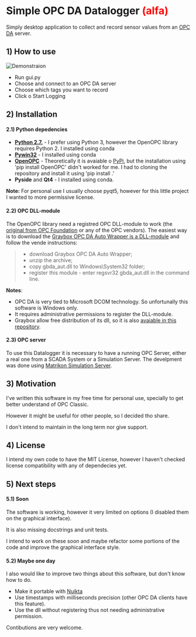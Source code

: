 # Simple OPC DA Datalogger <span style="color:red">(alfa)</span>
Simply desktop application to collect and record sensor values from an [OPC DA](https://en.wikipedia.org/wiki/OPC_Data_Access) server.

## 1) How to use
![Demonstraion](https://github.com/brunomsantiago/py_opcda_datalogger/raw/master/docs/py_opcda_datalogger_demo.gif "Simple OPC DA Datalogger demonstration")
- Run gui.py
- Choose and connect to an OPC DA server
- Choose which tags you want to record
- Click o Start Logging

## 2) Installation
#### 2.1) Python depedencies
- **[Python 2.7.](https://github.com/python/cpython/tree/2.7)** - I prefer using Python 3, however the OpenOPC library requires Python 2. I installed using conda
- **[Pywin32](https://github.com/mhammond/pywin32)** - I installed using conda
- **[OpenOPC](http://openopc.sourceforge.net/)** - Theoretically it is avaiable o [PyPi](https://pypi.org/project/OpenOPC/), but the installation using 'pip install OpenOPC' didn't worked for me. I had to cloning the repository and install it using 'pip install .'
- **Pyside** and **Qt4** - I installed using conda.

**Note:** For personal use I usually choose pyqt5, however for this little project I wanted to more permissive license.

#### 2.2) OPC DLL-module
The OpenOPC library need a registred OPC DLL-module to work (the [original from OPC Foundation](https://opcfoundation.org/developer-tools/samples-and-tools-classic) or any of the OPC vendors).
The easiest way is to download the [Graybox OPC DA Auto Wrapper is a DLL-module](http://gray-box.net/daawrapper.php) and follow the vende instructions:
> - download Graybox OPC DA Auto Wrapper;
> - unzip the archive;
> - copy gbda_aut.dll to Windows\System32 folder;
> - register this module - enter regsvr32 gbda_aut.dll in the command line.

**Notes**:
- OPC DA is very tied to Microsoft DCOM technology. So unfortunally this software is Windows only.
- It requires administrative permissions to register the DLL-module.
- Graybox allow free distribution of its dll, so it is also [avaiable in this repository](https://github.com/brunomsantiago/py_opcda_datalogger/blob/master/graybox_dll/graybox_opc_automation_wrapper.zip).

#### 2.3) OPC server
To use this Datalogger it is necessary to have a running OPC Server, either a real one from a SCADA System or a Simulation Server.
The develpment was done using [Matrikon Simulation Server](https://www.matrikonopc.com/products/opc-drivers/opc-simulation-server.aspx).

## 3) Motivation
I've written this software in my free time for personal use, specially to get better understand of OPC Classic.

However it might be useful for other people, so I decided tho share.

I don't intend to maintain in the long term nor give support.

## 4) License
I intend my own code to have the MIT License, however I haven't checked license compatibility with any of dependecies yet.

## 5) Next steps
#### 5.1) Soon
The software is working, however it very limited on options (I disabled them on the graphical interface).

It is also missing docstrings and unit tests.

I intend to work on these soon and maybe refactor some portions of the code and improve the graphical interface style.

#### 5.2) Maybe one day

I also would like to improve two things about this software, but don't know how to do.
- Make it portable with [Nuikta](http://nuitka.net/)
- Use timestamps with milliseconds precision (other OPC DA clients have this feature).
- Use the dll without registering thus not needing administrative permission.

Contibutions are very welcome.
